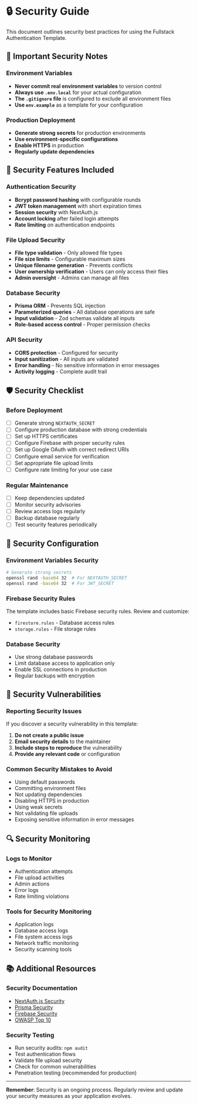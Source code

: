 # 🔒 Security Guide

This document outlines security best practices for using the Fullstack Authentication Template.

## 🚨 Important Security Notes

### Environment Variables
- **Never commit real environment variables** to version control
- **Always use `.env.local`** for your actual configuration
- **The `.gitignore` file** is configured to exclude all environment files
- **Use `env.example`** as a template for your configuration

### Production Deployment
- **Generate strong secrets** for production environments
- **Use environment-specific configurations**
- **Enable HTTPS** in production
- **Regularly update dependencies**

## 🔐 Security Features Included

### Authentication Security
- **Bcrypt password hashing** with configurable rounds
- **JWT token management** with short expiration times
- **Session security** with NextAuth.js
- **Account locking** after failed login attempts
- **Rate limiting** on authentication endpoints

### File Upload Security
- **File type validation** - Only allowed file types
- **File size limits** - Configurable maximum sizes
- **Unique filename generation** - Prevents conflicts
- **User ownership verification** - Users can only access their files
- **Admin oversight** - Admins can manage all files

### Database Security
- **Prisma ORM** - Prevents SQL injection
- **Parameterized queries** - All database operations are safe
- **Input validation** - Zod schemas validate all inputs
- **Role-based access control** - Proper permission checks

### API Security
- **CORS protection** - Configured for security
- **Input sanitization** - All inputs are validated
- **Error handling** - No sensitive information in error messages
- **Activity logging** - Complete audit trail

## 🛡️ Security Checklist

### Before Deployment
- [ ] Generate strong `NEXTAUTH_SECRET`
- [ ] Configure production database with strong credentials
- [ ] Set up HTTPS certificates
- [ ] Configure Firebase with proper security rules
- [ ] Set up Google OAuth with correct redirect URIs
- [ ] Configure email service for verification
- [ ] Set appropriate file upload limits
- [ ] Configure rate limiting for your use case

### Regular Maintenance
- [ ] Keep dependencies updated
- [ ] Monitor security advisories
- [ ] Review access logs regularly
- [ ] Backup database regularly
- [ ] Test security features periodically

## 🔧 Security Configuration

### Environment Variables Security
```bash
# Generate strong secrets
openssl rand -base64 32  # For NEXTAUTH_SECRET
openssl rand -base64 32  # For JWT_SECRET
```

### Firebase Security Rules
The template includes basic Firebase security rules. Review and customize:
- `firestore.rules` - Database access rules
- `storage.rules` - File storage rules

### Database Security
- Use strong database passwords
- Limit database access to application only
- Enable SSL connections in production
- Regular backups with encryption

## 🚨 Security Vulnerabilities

### Reporting Security Issues
If you discover a security vulnerability in this template:

1. **Do not create a public issue**
2. **Email security details** to the maintainer
3. **Include steps to reproduce** the vulnerability
4. **Provide any relevant code** or configuration

### Common Security Mistakes to Avoid
- Using default passwords
- Committing environment files
- Not updating dependencies
- Disabling HTTPS in production
- Using weak secrets
- Not validating file uploads
- Exposing sensitive information in error messages

## 🔍 Security Monitoring

### Logs to Monitor
- Authentication attempts
- File upload activities
- Admin actions
- Error logs
- Rate limiting violations

### Tools for Security Monitoring
- Application logs
- Database access logs
- File system access logs
- Network traffic monitoring
- Security scanning tools

## 📚 Additional Resources

### Security Documentation
- [NextAuth.js Security](https://next-auth.js.org/configuration/security)
- [Prisma Security](https://www.prisma.io/docs/guides/security)
- [Firebase Security](https://firebase.google.com/docs/rules)
- [OWASP Top 10](https://owasp.org/www-project-top-ten/)

### Security Testing
- Run security audits: `npm audit`
- Test authentication flows
- Validate file upload security
- Check for common vulnerabilities
- Penetration testing (recommended for production)

---

**Remember**: Security is an ongoing process. Regularly review and update your security measures as your application evolves.
